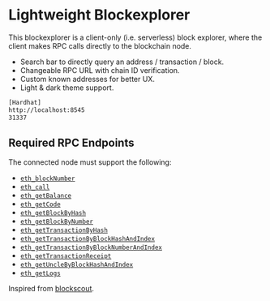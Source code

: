 # Lightweight Blockexplorer

This blockexplorer is a client-only (i.e. serverless) block explorer, where the client makes RPC calls directly to the blockchain node.

- Search bar to directly query an address / transaction / block.
- Changeable RPC URL with chain ID verification.
- Custom known addresses for better UX.
- Light & dark theme support.

```bash
[Hardhat]
http://localhost:8545
31337
```

## Required RPC Endpoints

The connected node must support the following:

- [`eth_blockNumber`](https://ethereum.org/en/developers/docs/apis/json-rpc/#eth_blocknumber)
- [`eth_call`](https://ethereum.org/en/developers/docs/apis/json-rpc/#eth_call)
- [`eth_getBalance`](https://eth.wiki/json-rpc/API#eth_getbalance)
- [`eth_getCode`](https://eth.wiki/json-rpc/API#eth_getcode)
- [`eth_getBlockByHash`](https://eth.wiki/json-rpc/API#eth_getblockbyhash)
- [`eth_getBlockByNumber`](https://eth.wiki/json-rpc/API#eth_getblockbynumber)
- [`eth_getTransactionByHash`](https://eth.wiki/json-rpc/API#eth_gettransactionbyhash)
- [`eth_getTransactionByBlockHashAndIndex`](https://eth.wiki/json-rpc/API#eth_gettransactionbyblockhashandindex)
- [`eth_getTransactionByBlockNumberAndIndex`](https://eth.wiki/json-rpc/API#eth_gettransactionbyblocknumberandindex)
- [`eth_getTransactionReceipt`](https://eth.wiki/json-rpc/API#eth_gettransactionreceipt)
- [`eth_getUncleByBlockHashAndIndex`](https://eth.wiki/json-rpc/API#eth_getunclebyblockhashandindex)
- [`eth_getLogs`](https://eth.wiki/json-rpc/API#eth_getlogs)

Inspired from [blockscout](https://docs.blockscout.com/for-developers/information-and-settings/node-tracing-json-rpc-requirements).